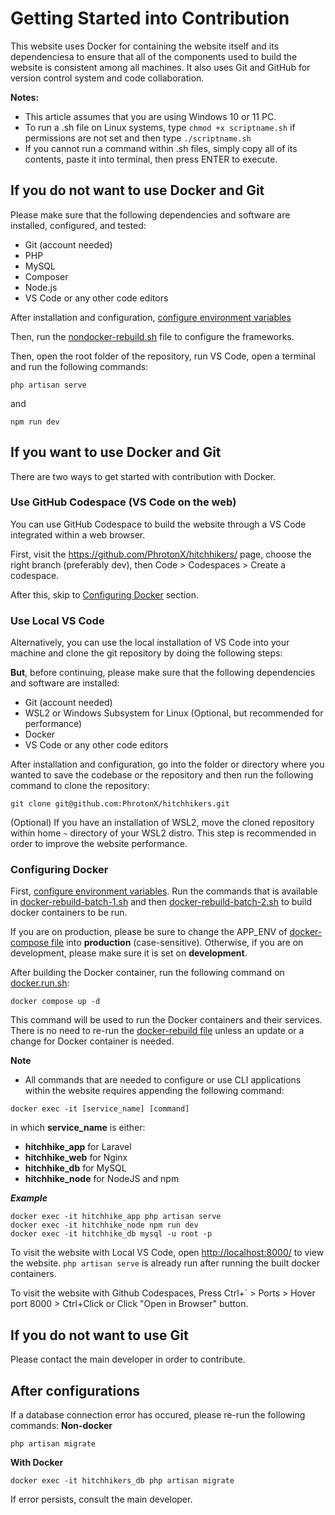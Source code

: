 # Getting Started into Contribution
This website uses Docker for containing the website itself and its dependenciesa to ensure that all of the components used to build the website is consistent among all machines. It also uses Git and GitHub for version control system and code collaboration.

**Notes:**
- This article assumes that you are using Windows 10 or 11 PC.
- To run a .sh file on Linux systems, type ```chmod +x scriptname.sh``` if permissions are not set and then type ```./scriptname.sh``` 
- If you cannot run a command within .sh files, simply copy all of its contents, paste it into terminal, then press ENTER to execute.

## If you do not want to use Docker and Git
Please make sure that the following dependencies and software are installed, configured, and tested:
- Git (account needed)
- PHP
- MySQL
- Composer
- Node.js
- VS Code or any other code editors

After installation and configuration, [configure environment variables](../docs/configure_env.md)

Then, run the [nondocker-rebuild.sh](../nondocker-rebuild.sh) file to configure the frameworks.

Then, open the root folder of the repository, run VS Code, open a terminal and run the following commands:

```
php artisan serve
```
and
```
npm run dev
```

## If you want to use Docker and Git
There are two ways to get started with contribution with Docker.

### Use GitHub Codespace (VS Code on the web)
You can use GitHub Codespace to build the website through a VS Code integrated within a web browser.

First, visit the https://github.com/PhrotonX/hitchhikers/ page, choose the right branch (preferably dev), then Code > Codespaces > Create a codespace.

After this, skip to [Configuring Docker](#configuring-docker) section.

### Use Local VS Code
Alternatively, you can use the local installation of VS Code into your machine and clone the git repository by doing the following steps:

**But**, before continuing, please make sure that the following dependencies and software are installed:
- Git (account needed)
- WSL2 or Windows Subsystem for Linux (Optional, but recommended for performance)
- Docker
- VS Code or any other code editors

After installation and configuration, go into the folder or directory where you wanted to save the codebase or the repository and then run the following command to clone the repository:
```
git clone git@github.com:PhrotonX/hitchhikers.git
```

(Optional) If you have an installation of WSL2, move the cloned repository within home ```~``` directory of your WSL2 distro. This step is recommended in order to improve the website performance.

### Configuring Docker
First, [configure environment variables](../docs/configure_env.md).
Run the commands that is available in [docker-rebuild-batch-1.sh](../docker-rebuild-batch-1.sh) and then [docker-rebuild-batch-2.sh](../docker-rebuild-batch-2.sh) to build docker containers to be run.

If you are on production, please be sure to change the APP_ENV of [docker-compose file](../docker-compose.yaml) into **production** (case-sensitive). Otherwise, if you are on development, please make sure it is set on **development**.

After building the Docker container, run the following command on [docker.run.sh](../docker-run.sh):
```
docker compose up -d
```
This command will be used to run the Docker containers and their services. There is no need to re-run the [docker-rebuild file](../docker-rebuild.sh) unless an update or a change for Docker container is needed.

**Note**
- All commands that are needed to configure or use CLI applications within the website requires appending the following command:
```
docker exec -it [service_name] [command]
```
in which **service_name** is either:
- **hitchhike_app** for Laravel
- **hitchhike_web** for Nginx
- **hitchhike_db** for MySQL
- **hitchhike_node** for NodeJS and npm

***Example***
```
docker exec -it hitchhike_app php artisan serve
docker exec -it hitchhike_node npm run dev
docker exec -it hitchhike_db mysql -u root -p
```

To visit the website with Local VS Code, open [http://localhost:8000/](http://localhost:8000) to view the website. ```php artisan serve``` is already run after running the built docker containers.

To visit the website with Github Codespaces, Press Ctrl+\` > Ports > Hover port 8000 > Ctrl+Click or Click "Open in Browser" button.

## If you do not want to use Git
Please contact the main developer in order to contribute.

## After configurations
If a database connection error has occured, please re-run the following commands:
**Non-docker**
```
php artisan migrate
```
**With Docker**
```
docker exec -it hitchhikers_db php artisan migrate
```

If error persists, consult the main developer.